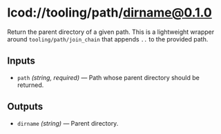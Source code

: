 # lcod://tooling/path/dirname@0.1.0

Return the parent directory of a given path. This is a lightweight wrapper
around `tooling/path/join_chain` that appends `..` to the provided path.

## Inputs

- `path` *(string, required)* — Path whose parent directory should be
  returned.

## Outputs

- `dirname` *(string)* — Parent directory.

